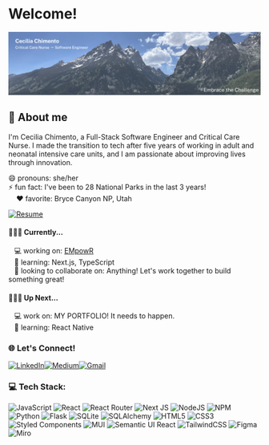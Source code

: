 # Welcome!
![Header](/images/header.png)

## 💫 About me

I'm Cecilia Chimento, a Full-Stack Software Engineer and Critical Care Nurse. I made the transition to tech after five years of working in adult and neonatal intensive care units, and I am passionate about improving lives through innovation.

😄 pronouns: she/her <br>
⚡️ fun fact: I've been to 28 National Parks in the last 3 years! <br>
&nbsp; &nbsp; ❤️ favorite: Bryce Canyon NP, Utah

[![Resume](https://img.shields.io/badge/Resume-Click_here!-green?style=for-the-badge)](https://drive.google.com/file/d/1QJfEKWh_OUCO-vbtqWG0wc3NF79N4Qy4/view?usp=sharing)<br>
#### 🚶‍♀️‍➡️ Currently...
&nbsp; &nbsp;💻 working on: [EMpowR](https://github.com/CeciliaHoof/EMpowR) <br>
&nbsp; &nbsp;🌱 learning: Next.js, TypeScript <br>
&nbsp; &nbsp;👯 looking to collaborate on: Anything! Let's work together to build something great! <br>


#### 🏃‍♀️‍➡️ Up Next...
&nbsp; &nbsp;💻 work on: MY PORTFOLIO! It needs to happen. <br>
&nbsp; &nbsp;🌱 learning: React Native <br>

### 🌐 Let's Connect!
[![LinkedIn](https://img.shields.io/badge/linkedin-%230077B5.svg?style=for-the-badge&logo=linkedin&logoColor=white)](https://www.linkedin.com/in/cecilia-chimento/)[![Medium](https://img.shields.io/badge/Medium-12100E?style=for-the-badge&logo=medium&logoColor=white)](https://medium.com/@ccchimento)[![Gmail](https://img.shields.io/badge/Gmail-D14836?style=for-the-badge&logo=gmail&logoColor=white)](mailto:ccchimento@gmail.com)<br>

### 💻 Tech Stack:
![JavaScript](https://img.shields.io/badge/javascript-%23323330.svg?style=for-the-badge&logo=javascript&logoColor=%23F7DF1E)
![React](https://img.shields.io/badge/react-%2320232a.svg?style=for-the-badge&logo=react&logoColor=%61DAFB)
![React Router](https://img.shields.io/badge/React_Router-CA4245?style=for-the-badge&logo=react-router&logoColor=white)
![Next JS](https://img.shields.io/badge/Next-black?style=for-the-badge&logo=next.js&logoColor=white)
![NodeJS](https://img.shields.io/badge/node.js-339933?style=for-the-badge&logo=node.js&logoColor=white)
![NPM](https://img.shields.io/badge/NPM-CB3837.svg?style=for-the-badge&logo=npm&logoColor=white)
![Python](https://img.shields.io/badge/python-3670A0?style=for-the-badge&logo=python&logoColor=ffdd54)
![Flask](https://img.shields.io/badge/flask-%23000.svg?style=for-the-badge&logo=flask&logoColor=white)
![SQLite](https://img.shields.io/badge/sqlite-003B57.svg?style=for-the-badge&logo=sqlite&logoColor=white)
![SQLAlchemy](https://img.shields.io/badge/SQLAlchemy-D71F00?style=for-the-badge&logo=sqlalchemy&logoColor=white)
![HTML5](https://img.shields.io/badge/html5-E34F26.svg?style=for-the-badge&logo=html5&logoColor=white)
![CSS3](https://img.shields.io/badge/css3-1572B6.svg?style=for-the-badge&logo=css3&logoColor=white)
![Styled Components](https://img.shields.io/badge/styled--components-DB7093?style=for-the-badge&logo=styled-components&logoColor=white)
![MUI](https://img.shields.io/badge/MUI-007FFF.svg?style=for-the-badge&logo=mui&logoColor=white)
![Semantic UI React](https://img.shields.io/badge/Semantic%20UI%20React-35BDB2.svg?style=for-the-badge&logo=SemanticUIReact&logoColor=white)
![TailwindCSS](https://img.shields.io/badge/tailwindcss-06B6D4.svg?style=for-the-badge&logo=tailwind-css&logoColor=white)
![Figma](https://img.shields.io/badge/figma-F24E1E.svg?style=for-the-badge&logo=figma&logoColor=white)
![Miro](https://img.shields.io/badge/miro-050038.svg?style=for-the-badge&logo=figma&logoColor=white)
